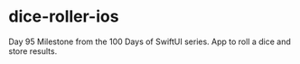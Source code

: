 # dice-roller-ios
Day 95 Milestone from the 100 Days of SwiftUI series. App to roll a dice and store results.
